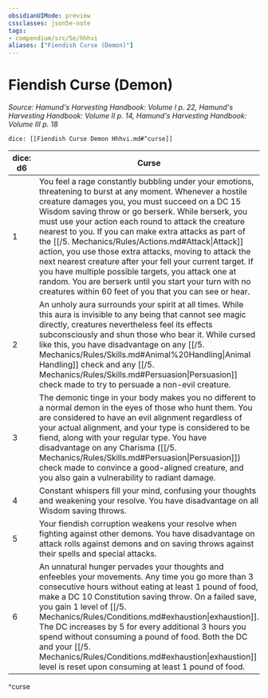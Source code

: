 ```yaml
---
obsidianUIMode: preview
cssclasses: json5e-note
tags:
- compendium/src/5e/hhhvi
aliases: ["Fiendish Curse (Demon)"]
---
```

# Fiendish Curse (Demon)
*Source: Hamund's Harvesting Handbook: Volume I p. 22, Hamund's Harvesting Handbook: Volume II p. 14, Hamund's Harvesting Handbook: Volume III p. 18* 

`dice: [[Fiendish Curse Demon Hhhvi.md#^curse]]`

| dice: d6 | Curse |
|----------|-------|
| 1 | You feel a rage constantly bubbling under your emotions, threatening to burst at any moment. Whenever a hostile creature damages you, you must succeed on a DC 15 Wisdom saving throw or go berserk. While berserk, you must use your action each round to attack the creature nearest to you. If you can make extra attacks as part of the [[/5. Mechanics/Rules/Actions.md#Attack\|Attack]] action, you use those extra attacks, moving to attack the next nearest creature after your fell your current target. If you have multiple possible targets, you attack one at random. You are berserk until you start your turn with no creatures within 60 feet of you that you can see or hear. |
| 2 | An unholy aura surrounds your spirit at all times. While this aura is invisible to any being that cannot see magic directly, creatures nevertheless feel its effects subconsciously and shun those who bear it. While cursed like this, you have disadvantage on any [[/5. Mechanics/Rules/Skills.md#Animal%20Handling\|Animal Handling]] check and any [[/5. Mechanics/Rules/Skills.md#Persuasion\|Persuasion]] check made to try to persuade a non-evil creature. |
| 3 | The demonic tinge in your body makes you no different to a normal demon in the eyes of those who hunt them. You are considered to have an evil alignment regardless of your actual alignment, and your type is considered to be fiend, along with your regular type. You have disadvantage on any Charisma ([[/5. Mechanics/Rules/Skills.md#Persuasion\|Persuasion]]) check made to convince a good-aligned creature, and you also gain a vulnerability to radiant damage. |
| 4 | Constant whispers fill your mind, confusing your thoughts and weakening your resolve. You have disadvantage on all Wisdom saving throws. |
| 5 | Your fiendish corruption weakens your resolve when fighting against other demons. You have disadvantage on attack rolls against demons and on saving throws against their spells and special attacks. |
| 6 | An unnatural hunger pervades your thoughts and enfeebles your movements. Any time you go more than 3 consecutive hours without eating at least 1 pound of food, make a DC 10 Constitution saving throw. On a failed save, you gain 1 level of [[/5. Mechanics/Rules/Conditions.md#exhaustion\|exhaustion]]. The DC increases by 5 for every additional 3 hours you spend without consuming a pound of food. Both the DC and your [[/5. Mechanics/Rules/Conditions.md#exhaustion\|exhaustion]] level is reset upon consuming at least 1 pound of food. |
^curse